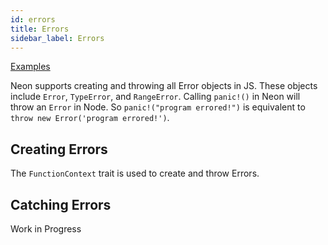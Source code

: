 ```yaml
---
id: errors
title: Errors
sidebar_label: Errors
---
```


[Examples](https://github.com/neon-bindings/examples/tree/master/errors)

Neon supports creating and throwing all Error objects in JS. These objects include `Error`, `TypeError`, and `RangeError`. Calling `panic!()` in Neon will throw an `Error` in Node. So `panic!("program errored!")` is equivalent to `throw new Error('program errored!')`. 

## Creating Errors

The `FunctionContext` trait is used to create and throw Errors.

## Catching Errors

Work in Progress
